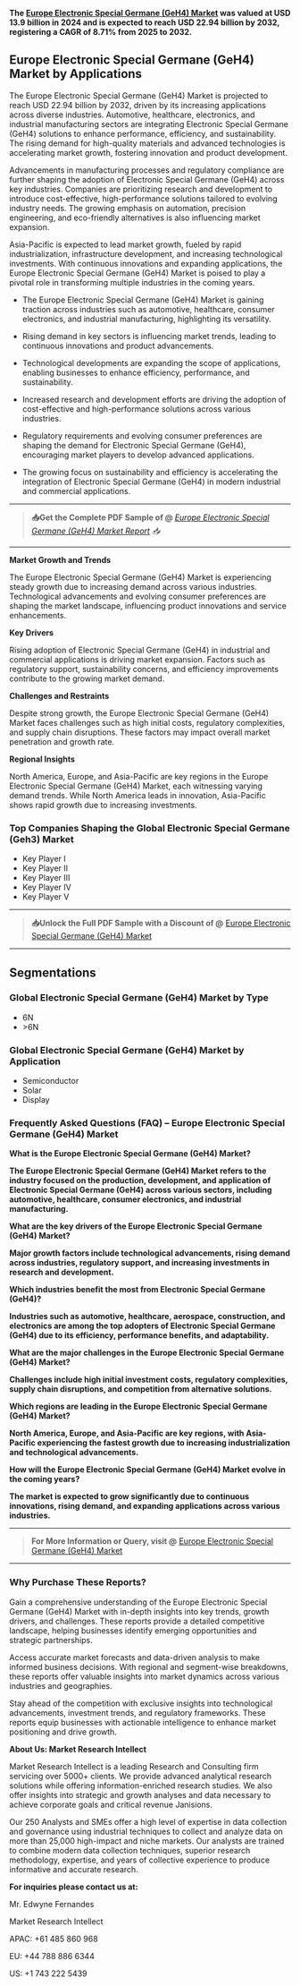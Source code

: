 <p><strong>The <a href="https://www.marketresearchintellect.com/download-sample/?rid=925151&amp;utm_source=Pulse-April-Europe&amp;utm_medium=852">Europe Electronic Special Germane (GeH4) Market</a> was valued at USD 13.9 billion in 2024 and is expected to reach USD 22.94 billion by 2032, registering a CAGR of 8.71% from 2025 to 2032.</strong></p><h2>Europe Electronic Special Germane (GeH4) Market by Applications&nbsp;</h2><p><p>The Europe Electronic Special Germane (GeH4) Market is projected to reach USD 22.94 billion by 2032, driven by its increasing applications across diverse industries. Automotive, healthcare, electronics, and industrial manufacturing sectors are integrating Electronic Special Germane (GeH4) solutions to enhance performance, efficiency, and sustainability. The rising demand for high-quality materials and advanced technologies is accelerating market growth, fostering innovation and product development.</p><p>Advancements in manufacturing processes and regulatory compliance are further shaping the adoption of Electronic Special Germane (GeH4) across key industries. Companies are prioritizing research and development to introduce cost-effective, high-performance solutions tailored to evolving industry needs. The growing emphasis on automation, precision engineering, and eco-friendly alternatives is also influencing market expansion.</p><p>Asia-Pacific is expected to lead market growth, fueled by rapid industrialization, infrastructure development, and increasing technological investments. With continuous innovations and expanding applications, the Europe Electronic Special Germane (GeH4) Market is poised to play a pivotal role in transforming multiple industries in the coming years.</p></p><ul><li><p>The Europe Electronic Special Germane (GeH4) Market is gaining traction across industries such as automotive, healthcare, consumer electronics, and industrial manufacturing, highlighting its versatility.</p></li><li><p>Rising demand in key sectors is influencing market trends, leading to continuous innovations and product advancements.</p></li><li><p>Technological developments are expanding the scope of applications, enabling businesses to enhance efficiency, performance, and sustainability.</p></li><li><p>Increased research and development efforts are driving the adoption of cost-effective and high-performance solutions across various industries.</p></li><li><p>Regulatory requirements and evolving consumer preferences are shaping the demand for Electronic Special Germane (GeH4), encouraging market players to develop advanced applications.</p></li><li><p>The growing focus on sustainability and efficiency is accelerating the integration of Electronic Special Germane (GeH4) in modern industrial and commercial applications.</p></li></ul><hr /><blockquote><p><strong><span class="font-[700]">📥Get the Complete PDF Sample of @ </span></strong><em><span class="font-[700]"><a href="https://www.marketresearchintellect.com/download-sample/?rid=925151&amp;utm_source=Pulse-April-Europe&amp;utm_medium=852" target="_blank" data-tracking-control-name="article-ssr-frontend-pulse_little-text-block" data-tracking-will-navigate="" data-test-link="">Europe Electronic Special Germane (GeH4) Market Report</a>&nbsp;📥</span></em></p></blockquote><hr /><p class="" data-start="77" data-end="360"><strong data-start="77" data-end="105">Market Growth and Trends</strong></p><p class="" data-start="77" data-end="360">The Europe Electronic Special Germane (GeH4) Market is experiencing steady growth due to increasing demand across various industries. Technological advancements and evolving consumer preferences are shaping the market landscape, influencing product innovations and service enhancements.</p><p class="" data-start="362" data-end="606"><strong data-start="362" data-end="377">Key Drivers</strong></p><p class="" data-start="362" data-end="606">Rising adoption of Electronic Special Germane (GeH4) in industrial and commercial applications is driving market expansion. Factors such as regulatory support, sustainability concerns, and efficiency improvements contribute to the growing market demand.</p><p class="" data-start="608" data-end="849"><strong data-start="608" data-end="637">Challenges and Restraints</strong></p><p class="" data-start="608" data-end="849">Despite strong growth, the Europe Electronic Special Germane (GeH4) Market faces challenges such as high initial costs, regulatory complexities, and supply chain disruptions. These factors may impact overall market penetration and growth rate.</p><p class="" data-start="851" data-end="1095"><strong data-start="851" data-end="872">Regional Insights</strong></p><p class="" data-start="851" data-end="1095">North America, Europe, and Asia-Pacific are key regions in the Europe Electronic Special Germane (GeH4) Market, each witnessing varying demand trends. While North America leads in innovation, Asia-Pacific shows rapid growth due to increasing investments.</p><p><h3>Top Companies Shaping the Global Electronic Special Germane (Geh3) Market </h3><ul><li>Key Player I</li><li>Key Player II</li><li>Key Player III</li><li>Key Player IV</li><li>Key Player V</li></ul></p><hr /><blockquote><p><strong>📥Unlock the Full PDF Sample with a Discount of @</strong> <a href="https://www.marketresearchintellect.com/ask-for-discount/?rid=925151&amp;utm_source=Pulse-April-Europe&amp;utm_medium=852">Europe Electronic Special Germane (GeH4) Market</a></p></blockquote><hr /><p><h2>Segmentations</h2><h3>Global Electronic Special Germane (GeH4) Market by Type</h3><ul><li>6N</li><li>>6N</li></ul><h3>Global Electronic Special Germane (GeH4) Market by Application</h3><ul><li>Semiconductor</li><li>Solar</li><li>Display</li></ul></p><h3><strong>Frequently Asked Questions (FAQ) &ndash; Europe Electronic Special Germane (GeH4) Market</strong></h3><p><strong>What is the Europe Electronic Special Germane (GeH4) Market?</strong></p><p><strong>The Europe Electronic Special Germane (GeH4) Market refers to the industry focused on the production, development, and application of Electronic Special Germane (GeH4) across various sectors, including automotive, healthcare, consumer electronics, and industrial manufacturing.</strong></p><p><strong>What are the key drivers of the Europe Electronic Special Germane (GeH4) Market?</strong></p><p><strong>Major growth factors include technological advancements, rising demand across industries, regulatory support, and increasing investments in research and development.</strong></p><p><strong>Which industries benefit the most from Electronic Special Germane (GeH4)?</strong></p><p><strong>Industries such as automotive, healthcare, aerospace, construction, and electronics are among the top adopters of Electronic Special Germane (GeH4) due to its efficiency, performance benefits, and adaptability.</strong></p><p><strong>What are the major challenges in the Europe Electronic Special Germane (GeH4) Market?</strong></p><p><strong>Challenges include high initial investment costs, regulatory complexities, supply chain disruptions, and competition from alternative solutions.</strong></p><p><strong>Which regions are leading in the Europe Electronic Special Germane (GeH4) Market?</strong></p><p><strong>North America, Europe, and Asia-Pacific are key regions, with Asia-Pacific experiencing the fastest growth due to increasing industrialization and technological advancements.</strong></p><p><strong>How will the Europe Electronic Special Germane (GeH4) Market evolve in the coming years?</strong></p><p><strong>The market is expected to grow significantly due to continuous innovations, rising demand, and expanding applications across various industries.</strong></p><hr /><blockquote><p><span class="font-[700]"><strong>For More Information or Query, visit&nbsp;@</strong>&nbsp;</span><span class="font-[700]"><a href="https://www.marketresearchintellect.com/product/global-electronic-special-germane-geh4-market/?utm_source=Linkedin&utm_medium=852" target="_blank" data-tracking-control-name="article-ssr-frontend-pulse_little-text-block" data-tracking-will-navigate="" data-test-link="">Europe Electronic Special Germane (GeH4) Market</a></span></p></blockquote><hr /><h3><strong data-start="0" data-end="31">Why Purchase These Reports?</strong></h3><p class="" data-start="35" data-end="297">Gain a comprehensive understanding of the Europe Electronic Special Germane (GeH4) Market with in-depth insights into key trends, growth drivers, and challenges. These reports provide a detailed competitive landscape, helping businesses identify emerging opportunities and strategic partnerships.</p><p class="" data-start="299" data-end="540">Access accurate market forecasts and data-driven analysis to make informed business decisions. With regional and segment-wise breakdowns, these reports offer valuable insights into market dynamics across various industries and geographies.</p><p class="" data-start="542" data-end="784">Stay ahead of the competition with exclusive insights into technological advancements, investment trends, and regulatory frameworks. These reports equip businesses with actionable intelligence to enhance market positioning and drive growth.</p><p><strong><span class="font-[700]">About Us: Market Research Intellect</span></strong></p><p><span class="">Market Research Intellect is a leading Research and Consulting firm servicing over 5000+ clients. We provide advanced analytical research solutions while offering information-enriched research studies.&nbsp;</span>We also offer insights into strategic and growth analyses and data necessary to achieve corporate goals and critical revenue Janisions.</p><p><span class="">Our 250 Analysts and SMEs offer a high level of expertise in data collection and governance using industrial techniques to collect and analyze data on more than 25,000 high-impact and niche markets. Our analysts are trained to combine modern data collection techniques, superior research methodology, expertise, and years of collective experience to produce informative and accurate research.</span></p><p><strong>For inquiries please contact us at:</strong></p><p>Mr. Edwyne Fernandes</p><p>Market Research Intellect</p><p>APAC: +61 485 860 968</p><p>EU: +44 788 886 6344</p><p>US: +1 743 222 5439</p>